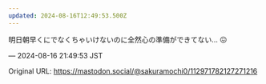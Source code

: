 ```yaml
---
updated: 2024-08-16T12:49:53.500Z
---
```


<p>明日朝早くにでなくちゃいけないのに全然心の準備ができてない… 😖</p>

&mdash; 2024-08-16 21:49:53 JST

Original URL: https://mastodon.social/@sakuramochi0/112971782127271216
